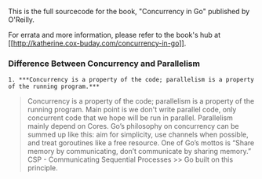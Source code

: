 This is the full sourcecode for the book, "Concurrency in Go" published by O'Reilly.

For errata and more information, please refer to the book's hub at [[http://katherine.cox-buday.com/concurrency-in-go]].

### Difference Between Concurrency and Parallelism
```
1. ***Concurrency is a property of the code; parallelism is a property of the running program.***

```
   > Concurrency is a property of the code; parallelism is a property of the running program.
   > Main point is we don't write parallel code, only concurrent code that we hope will be run in parallel.
   > Parallelism mainly depend on Cores.
   > Go’s philosophy on concurrency can be summed up like this: aim for simplicity, use channels when possible, and treat goroutines like a free resource.
   > One of Go’s mottos is “Share memory by communicating, don’t communicate by sharing memory.”
   > CSP - Communicating Sequential Processes >> Go built on this principle.
